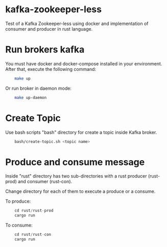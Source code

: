 # kafka-zookeeper-less
Test of a Kafka Zookeeper-less using docker and implementation of consumer and producer in rust language.

# Run brokers kafka
You must have docker and docker-compose installed in your environment. After that, execute the 
following command:

```bash
    make up

```

Or run broker in daemon mode:

```bash
    make up-daemon

```

# Create Topic 

Use bash scripts "bash" directory for create a topic inside Kafka broker.

```bash
    bash/create-topic.sh <topic name>

```

# Produce and consume message
Inside "rust" directory has two sub-directories with a rust producer (rust-prod) and consumer (rust-con). 

Change directory for each of them to execute a produce or a consume.

To produce:

```rust
    cd rust/rust-prod
    cargo run

```
To consume:

```rust
    cd rust/rust-con
    cargo run

```

